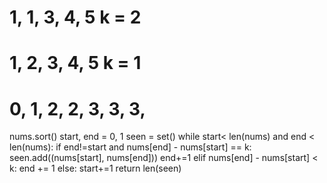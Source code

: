 # 1, 1, 3, 4, 5 k = 2
# 1, 2, 3, 4, 5 k = 1
# 0, 1, 2, 2, 3, 3, 3,
nums.sort()
start, end = 0, 1
seen = set()
while start< len(nums) and end < len(nums):
if end!=start and nums[end] - nums[start] == k:
seen.add((nums[start], nums[end]))
end+=1
elif nums[end] - nums[start] < k:
end += 1
else:
start+=1
return len(seen)